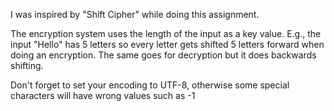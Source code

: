 I was inspired by "Shift Cipher" while doing this assignment.

The encryption system uses the length of the input as a key value. E.g., the input "Hello" has 5 letters so every letter gets shifted 5 letters forward when doing an encryption. The same goes for decryption but it does backwards shifting.

Don't forget to set your encoding to UTF-8, otherwise some special characters will have wrong values such as -1
